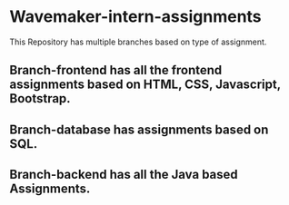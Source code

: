# Wavemaker-intern-assignments

This Repository has multiple branches based on type of assignment.

## Branch-frontend has all the frontend assignments based on HTML, CSS, Javascript, Bootstrap.

## Branch-database has assignments based on SQL.

## Branch-backend has all the Java based Assignments.
